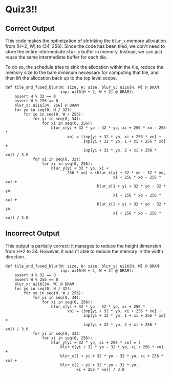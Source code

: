 # Quiz3!!

## Correct Output
This code makes the optimization of shrinking the `blur_x` memory allocation from (H+2, W) to (34, 256). Since the code has been tiled, we don't need to store the entire intermediate `blur_x` buffer in memory. Instead, we can just reuse the same intermediate buffer for each tile.

To do so, the schedule tries to sink the allocation within the tile, reduce the memory size to the bare minimum necessary for computing that tile, and then lift the allocation back up to the top level scope.
```
def tile_and_fused_blur(W: size, H: size, blur_y: ui16[H, W] @ DRAM,
                        inp: ui16[H + 2, W + 2] @ DRAM):
    assert H % 32 == 0
    assert W % 256 == 0
    blur_x: ui16[34, 256] @ DRAM
    for yo in seq(0, H / 32):
        for xo in seq(0, W / 256):
            for yi in seq(0, 34):
                for xi in seq(0, 256):
                    blur_x[yi + 32 * yo - 32 * yo, xi + 256 * xo - 256 *
                           xo] = (inp[yi + 32 * yo, xi + 256 * xo] +
                                  inp[yi + 32 * yo, 1 + xi + 256 * xo] +
                                  inp[yi + 32 * yo, 2 + xi + 256 * xo]) / 3.0
            for yi in seq(0, 32):
                for xi in seq(0, 256):
                    blur_y[yi + 32 * yo, xi +
                           256 * xo] = (blur_x[yi + 32 * yo - 32 * yo,
                                               xi + 256 * xo - 256 * xo] +
                                        blur_x[1 + yi + 32 * yo - 32 * yo,
                                               xi + 256 * xo - 256 * xo] +
                                        blur_x[2 + yi + 32 * yo - 32 * yo,
                                               xi + 256 * xo - 256 * xo]) / 3.0
```

## Incorrect Output
This output is partially correct: it manages to reduce the height dimension from H+2 to 34. However, it wasn't able to reduce the memory in the width direction.
```
def tile_and_fused_blur(W: size, H: size, blur_y: ui16[H, W] @ DRAM,
                        inp: ui16[H + 2, W + 2] @ DRAM):
    assert H % 32 == 0
    assert W % 256 == 0
    blur_x: ui16[34, W] @ DRAM
    for yo in seq(0, H / 32):
        for xo in seq(0, W / 256):
            for yi in seq(0, 34):
                for xi in seq(0, 256):
                    blur_x[yi + 32 * yo - 32 * yo, xi + 256 *
                           xo] = (inp[yi + 32 * yo, xi + 256 * xo] +
                                  inp[yi + 32 * yo, 1 + xi + 256 * xo] +
                                  inp[yi + 32 * yo, 2 + xi + 256 * xo]) / 3.0
            for yi in seq(0, 32):
                for xi in seq(0, 256):
                    blur_y[yi + 32 * yo, xi + 256 * xo] = (
                        blur_x[yi + 32 * yo - 32 * yo, xi + 256 * xo] +
                        blur_x[1 + yi + 32 * yo - 32 * yo, xi + 256 * xo] +
                        blur_x[2 + yi + 32 * yo - 32 * yo,
                               xi + 256 * xo]) / 3.0
```
